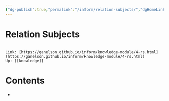 ```yaml
---
{"dg-publish":true,"permalink":"/inform/relation-subjects/","dgHomeLink":true,"dgPassFrontmatter":false}
---
```


# Relation Subjects
```ad-info

Link: [https://ganelson.github.io/inform/knowledge-module/4-rs.html](https://ganelson.github.io/inform/knowledge-module/4-rs.html)
Up: [[knowledge]]
```

# Contents
- 